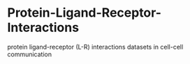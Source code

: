 # Protein-Ligand-Receptor-Interactions
protein ligand-receptor (L-R) interactions datasets in cell-cell communication
